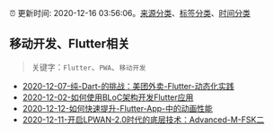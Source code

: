 :alarm_clock: 更新时间: 2020-12-16 03:56:06。[来源分类](../README.md)、[标签分类](../TAGS.md)、[时间分类](../TIMELINE.md)

## 移动开发、Flutter相关


> 关键字：`Flutter`、`PWA`、`移动开发`



- [2020-12-07-纯-Dart-的挑战：美团外卖-Flutter-动态化实践](https://www.ershicimi.com/p/a500006868d6e35166629cba5d567825) 
- [2020-12-02-如何使用BLoC架构开发Flutter应用](https://www.ershicimi.com/p/5c11306e2c96c52a90888eaf667f9f83) 
- [2020-12-12-如何快速提升-Flutter-App-中的动画性能](https://www.ershicimi.com/p/0c27505a7ac571b122f44529bea6b9aa) 
- [2020-12-11-开启LPWAN-2.0时代的底层技术：Advanced-M-FSK二](https://www.ershicimi.com/p/368a46bf87349f1d9ab09fd6e7220ed7) 